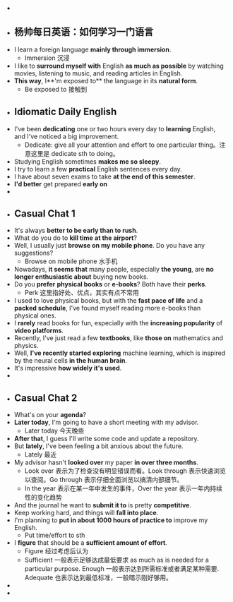 -
- ## 杨帅每日英语：如何学习一门语言
- I learn a foreign language **mainly through immersion**.
	- Immersion 沉浸
- I like to **surround myself with** English **as much as possible** by watching movies, listening to music, and reading articles in English.
- **This way**, I**'m exposed to** the language in its **natural form**.
	- Be exposed to 接触到
- ## Idiomatic Daily English
- I've been **dedicating** one or two hours every day to **learning** English, and I've noticed a big improvement.
	- Dedicate: give all your attention and effort to one particular thing。注意这里是 dedicate sth to doing。
- Studying English sometimes **makes me so sleepy**.
- I try to learn a few **practical** English sentences every day.
- I have about seven exams to take **at the end of this semester**.
- **I'd better** get prepared **early on**
-
- ## Casual Chat 1
- It's always **better to be early than to rush**.
- What do you do to **kill time** **at the airport**?
- Well, I usually just **browse on my mobile phone**. Do you have any suggestions?
	- Browse on mobile phone 水手机
- Nowadays, **it seems that** many people, especially **the young**, are **no longer enthusiastic about** buying new books.
- Do you **prefer** **physical books** or **e-books**? Both have their **perks**.
	- Perk 这里指好处、优点，其实有点不常用
- I used to love physical books, but with the **fast pace of life** and a **packed schedule**, I've found myself reading more e-books than physical ones.
- I **rarely** read books for fun, especially with the **increasing popularity** of **video platforms**.
- Recently, I've just read a few **textbooks**, like **those on** mathematics and physics.
- Well, **I've recently started exploring** machine learning, which is inspired by the neural cells **in the human brain**.
- It's impressive **how widely it's used**.
-
- ## Casual Chat 2
- What's on your **agenda**?
- **Later today**, I'm going to have a short meeting with my advisor.
	- Later today 今天晚些
- **After that**, I guess I'll write some code and update a repository.
- But **lately**, I've been feeling a bit anxious about the future.
	- Lately 最近
- My advisor hasn't **looked over** my paper **in over three months**.
	- Look over 表示为了检查没有明显错误而看。Look through 表示快速浏览以查阅。Go through 表示仔细全面浏览以搞清内部细节。
	- In the year 表示在某一年中发生的事件，Over the year 表示一年内持续性的变化趋势
- And the journal he want to **submit it to** is pretty **competitive**.
- Keep working hard, and things will **fall into place**.
- I'm planning to **put in about 1000 hours of practice to** improve my English.
	- Put time/effort to sth
- I **figure** that should be a **sufficient amount of effort**.
	- Figure 经过考虑后认为
	- Sufficient 一般表示足够达成最低要求 as much as is needed for a particular purpose. Enough 一般表示达到所需标准或者满足某种需要. Adequate 也表示达到最低标准，一般暗示刚好够用。
-
-